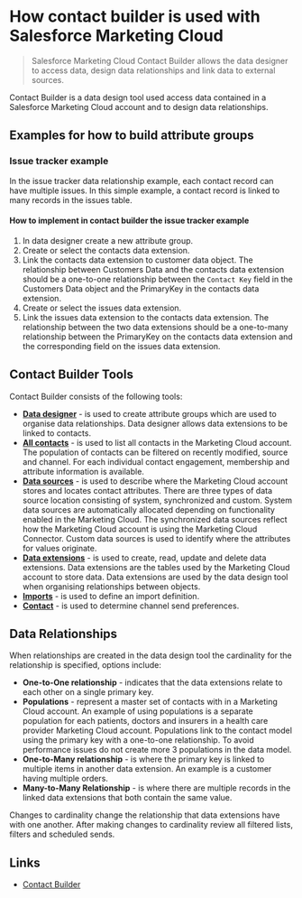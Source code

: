 # How contact builder is used with Salesforce Marketing Cloud

> Salesforce Marketing Cloud Contact Builder allows the data designer to access data, design data relationships and link data to external sources.

Contact Builder is a data design tool used access data contained in a Salesforce Marketing Cloud account and to design data relationships. 

## Examples for how to build attribute groups

### Issue tracker example

In the issue tracker data relationship example, each contact record can have multiple issues. In this simple example, a contact record is linked to many records in the issues table.

#### How to implement in contact builder the issue tracker example

1. In data designer create a new attribute group.
2. Create or select the contacts data extension.
3. Link the contacts data extension to customer data object. The relationship between Customers Data and the contacts data extension should be a one-to-one relationship between the `Contact Key` field in the Customers Data object and the PrimaryKey in the contacts data extension.
4. Create or select the issues data extension.
5. Link the issues data extension to the contacts data extension. The relationship between the two data extensions should be a one-to-many relationship between the PrimaryKey on the contacts data extension and the corresponding field on the issues data extension.

## Contact Builder Tools

Contact Builder consists of the following tools:

* [**Data designer**](https://help.marketingcloud.com/en/documentation/contact_builder/data_designer/) - is used to create attribute groups which are used to organise data relationships. Data designer allows data extensions to be linked to contacts.
* [**All contacts**](https://help.marketingcloud.com/en/documentation/contact_builder/all_contacts/) - is used to list all contacts in the Marketing Cloud account. The population of contacts can be filtered on recently modified, source and channel. For each individual contact engagement, membership and attribute information is available.
* [**Data sources**](https://help.marketingcloud.com/en/documentation/contact_builder/data_sources/) - is used to describe where the Marketing Cloud account stores and locates contact attributes. There are three types of data source location consisting of system, synchronized and custom. System data sources are automatically allocated depending on functionality enabled in the Marketing Cloud. The synchronized data sources reflect how the Marketing Cloud account is using the Marketing Cloud Connector. Custom data sources is used to identify where the attributes for values originate.
* [**Data extensions**](https://help.marketingcloud.com/en/documentation/contact_builder/data_extensions/) - is used to create, read, update and delete data extensions. Data extensions are the tables used by the Marketing Cloud account to store data. Data extensions are used by the data design tool when organising relationships between objects.
* [**Imports**](https://help.marketingcloud.com/en/documentation/contact_builder/imports/) - is used to define an import definition.
* [**Contact**](https://help.marketingcloud.com/en/documentation/contact_builder/contacts_configuration/) - is used to determine channel send preferences. 

## Data Relationships

When relationships are created in the data design tool the cardinality for the relationship is specified, options include:

* **One-to-One relationship** - indicates that the data extensions relate to each other on a single primary key. 
* **Populations** - represent a master set of contacts with in a Marketing Cloud account. An example of using populations is a separate population for each patients, doctors and insurers in a health care provider Marketing Cloud account. Populations link to the contact model using the primary key with a one-to-one relationship. To avoid performance issues do not create more 3 populations in the data model.
* **One-to-Many relationship** - is where the primary key is linked to multiple items in another data extension. An example is a customer having multiple orders.
* **Many-to-Many Relationship** - is where there are multiple records in the linked data extensions that both contain the same value.

Changes to cardinality change the relationship that data extensions have with one another. After making changes to cardinality review all filtered lists, filters and scheduled sends.

## Links

* [Contact Builder](https://help.marketingcloud.com/en/documentation/contact_builder/)
